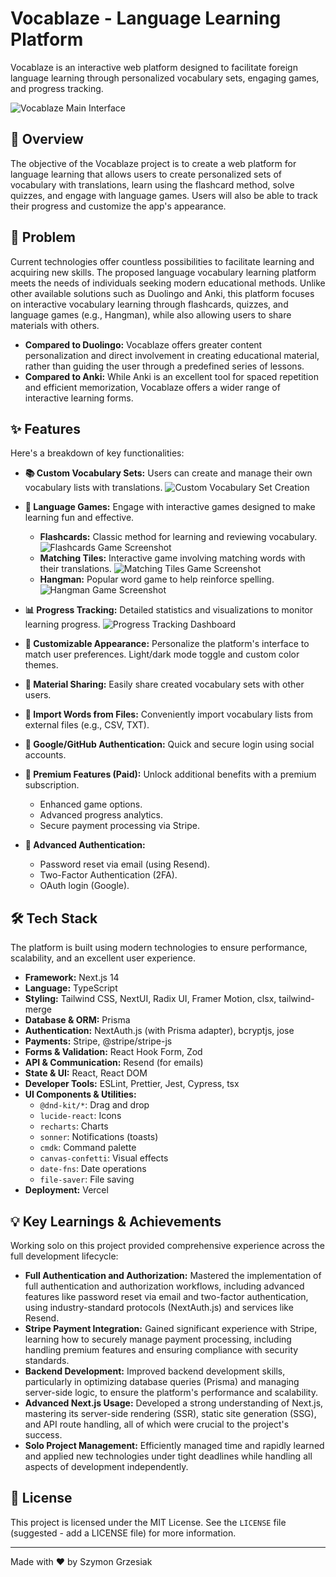 # Vocablaze - Language Learning Platform

Vocablaze is an interactive web platform designed to facilitate foreign language learning through personalized vocabulary sets, engaging games, and progress tracking.

![Vocablaze Main Interface](public/assets/images/github/main.png)

## 🚀 Overview

The objective of the Vocablaze project is to create a web platform for language learning that allows users to create personalized sets of vocabulary with translations, learn using the flashcard method, solve quizzes, and engage with language games. Users will also be able to track their progress and customize the app's appearance.

## 🎯 Problem

Current technologies offer countless possibilities to facilitate learning and acquiring new skills. The proposed language vocabulary learning platform meets the needs of individuals seeking modern educational methods. Unlike other available solutions such as Duolingo and Anki, this platform focuses on interactive vocabulary learning through flashcards, quizzes, and language games (e.g., Hangman), while also allowing users to share materials with others.

* **Compared to Duolingo:** Vocablaze offers greater content personalization and direct involvement in creating educational material, rather than guiding the user through a predefined series of lessons.
* **Compared to Anki:** While Anki is an excellent tool for spaced repetition and efficient memorization, Vocablaze offers a wider range of interactive learning forms.

## ✨ Features

Here's a breakdown of key functionalities:

* **📚 Custom Vocabulary Sets:** Users can create and manage their own vocabulary lists with translations.
    ![Custom Vocabulary Set Creation](public/assets/images/github/create.png)

* **🎲 Language Games:** Engage with interactive games designed to make learning fun and effective.
    * **Flashcards:** Classic method for learning and reviewing vocabulary.
        ![Flashcards Game Screenshot](public/assets/images/github/flashcards.png)
    * **Matching Tiles:** Interactive game involving matching words with their translations.
        ![Matching Tiles Game Screenshot](public/assets/images/github/matching.png)
    * **Hangman:** Popular word game to help reinforce spelling.
        ![Hangman Game Screenshot](public/assets/images/github/hangman.png)

* **📊 Progress Tracking:** Detailed statistics and visualizations to monitor learning progress.
    ![Progress Tracking Dashboard](public/assets/images/github/progress.png)

* **🎨 Customizable Appearance:** Personalize the platform's interface to match user preferences.
    Light/dark mode toggle and custom color themes.
* **🔄 Material Sharing:** Easily share created vocabulary sets with other users.

* **📄 Import Words from Files:** Conveniently import vocabulary lists from external files (e.g., CSV, TXT).

* **🔐 Google/GitHub Authentication:** Quick and secure login using social accounts.

* **🌟 Premium Features (Paid):** Unlock additional benefits with a premium subscription.
    * Enhanced game options.
    * Advanced progress analytics.
    * Secure payment processing via Stripe.

* **🔑 Advanced Authentication:**
    * Password reset via email (using Resend).
    * Two-Factor Authentication (2FA).
    * OAuth login (Google).

## 🛠️ Tech Stack

The platform is built using modern technologies to ensure performance, scalability, and an excellent user experience.

* **Framework:** Next.js 14
* **Language:** TypeScript
* **Styling:** Tailwind CSS, NextUI, Radix UI, Framer Motion, clsx, tailwind-merge
* **Database & ORM:** Prisma
* **Authentication:** NextAuth.js (with Prisma adapter), bcryptjs, jose
* **Payments:** Stripe, @stripe/stripe-js
* **Forms & Validation:** React Hook Form, Zod
* **API & Communication:** Resend (for emails)
* **State & UI:** React, React DOM
* **Developer Tools:** ESLint, Prettier, Jest, Cypress, tsx
* **UI Components & Utilities:**
    * `@dnd-kit/*`: Drag and drop
    * `lucide-react`: Icons
    * `recharts`: Charts
    * `sonner`: Notifications (toasts)
    * `cmdk`: Command palette
    * `canvas-confetti`: Visual effects
    * `date-fns`: Date operations
    * `file-saver`: File saving
* **Deployment:** Vercel

## 💡 Key Learnings & Achievements

Working solo on this project provided comprehensive experience across the full development lifecycle:

* **Full Authentication and Authorization:** Mastered the implementation of full authentication and authorization workflows, including advanced features like password reset via email and two-factor authentication, using industry-standard protocols (NextAuth.js) and services like Resend.
* **Stripe Payment Integration:** Gained significant experience with Stripe, learning how to securely manage payment processing, including handling premium features and ensuring compliance with security standards.
* **Backend Development:** Improved backend development skills, particularly in optimizing database queries (Prisma) and managing server-side logic, to ensure the platform's performance and scalability.
* **Advanced Next.js Usage:** Developed a strong understanding of Next.js, mastering its server-side rendering (SSR), static site generation (SSG), and API route handling, all of which were crucial to the project's success.
* **Solo Project Management:** Efficiently managed time and rapidly learned and applied new technologies under tight deadlines while handling all aspects of development independently.

## 📄 License

This project is licensed under the MIT License. See the `LICENSE` file (suggested - add a LICENSE file) for more information.

---

Made with ❤️ by Szymon Grzesiak